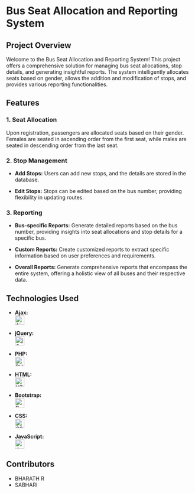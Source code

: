 # Bus Seat Allocation and Reporting System

## Project Overview

Welcome to the Bus Seat Allocation and Reporting System! This project offers a comprehensive solution for managing bus seat allocations, stop details, and generating insightful reports. The system intelligently allocates seats based on gender, allows the addition and modification of stops, and provides various reporting functionalities.

## Features

### 1. Seat Allocation

Upon registration, passengers are allocated seats based on their gender. Females are seated in ascending order from the first seat, while males are seated in descending order from the last seat.

### 2. Stop Management

- **Add Stops:** Users can add new stops, and the details are stored in the database.
  
- **Edit Stops:** Stops can be edited based on the bus number, providing flexibility in updating routes.

### 3. Reporting

- **Bus-specific Reports:** Generate detailed reports based on the bus number, providing insights into seat allocations and stop details for a specific bus.

- **Custom Reports:** Create customized reports to extract specific information based on user preferences and requirements.

- **Overall Reports:** Generate comprehensive reports that encompass the entire system, offering a holistic view of all buses and their respective data.

## Technologies Used

- **Ajax:**
  <br>
  <img src="[to.png](https://www.pngkit.com/png/detail/378-3783642_using-ajax-technology-in-web-applications-proves-to.png)" alt="Ajax Logo" width="25">

- **jQuery:**
  <br>
  <img src="https://img.icons8.com/ios/452/jquery.png" alt="jQuery Logo" width="25">

- **PHP:**
  <br>
  <img src="https://www.php.net/images/logos/new-php-logo.svg" alt="PHP Logo" width="25">

- **HTML:**
  <br>
  <img src="https://www.w3.org/html/logo/badge/html5-badge-h-css3-semantics.png" alt="HTML Logo" width="25">

- **Bootstrap:**
  <br>
  <img src="https://getbootstrap.com/docs/5.0/assets/img/bootstrap-icons.png" alt="Bootstrap Logo" width="25">

- **CSS:**
  <br>
  <img src="https://cdn.iconscout.com/icon/free/png-512/css-131-722685.png" alt="CSS Logo" width="25">

- **JavaScript:**
  <br>
  <img src="https://img.icons8.com/color/452/javascript.png" alt="JavaScript Logo" width="25">

## Contributors

- BHARATH R 
- SABHARI 
